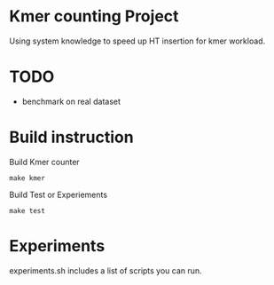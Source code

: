 
# Kmer counting Project

Using system knowledge to speed up HT insertion for kmer workload.

# TODO

- benchmark on real dataset

# Build instruction

Build Kmer counter

`make kmer` 

Build Test or Experiements 

`make test`

# Experiments

experiments.sh includes a list of scripts you can run.